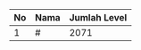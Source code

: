 | No | Nama            | Jumlah Level |
|----|-----------------|--------------|
| 1  | #    |    2071        |
